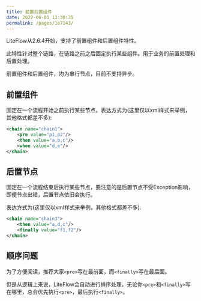 ```yaml
---
title: 前置后置组件
date: 2022-06-01 13:30:35
permalink: /pages/1e7143/
---
```


LiteFlow从2.6.4开始，支持了前置组件和后置组件特性。

此特性针对整个链路，在链路之前之后固定执行某些组件。用于业务的前置处理和后置处理。

前置组件和后置组件，均为串行节点，目前不支持异步。

## 前置组件

固定在一个流程开始之前执行某些节点。表达方式为(这里仅以xml样式来举例，其他格式都差不多):

```xml
<chain name="chain1">
    <pre value="p1,p2"/>
    <then value="a,b,c"/>
    <when value="d,e"/>
</chain>
```

## 后置节点

固定在一个流程结束后执行某些节点，要注意的是后置节点不受Exception影响，即便节点出错，后置节点依旧会执行。

表达方式为(这里仅以xml样式来举例，其他格式都差不多):

```xml
<chain name="chain3">
    <then value="a,d,c"/>
    <finally value="f1,f2"/>
</chain>
```

## 顺序问题

为了方便阅读，推荐大家`<pre>`写在最前面，而`<finally>`写在最后面。

但是从逻辑上来说，LiteFlow会自动进行排序处理，无论你`<pre>`和`<finally>`写在哪里，总会优先执行`<pre>`，最后执行`<finally>`。